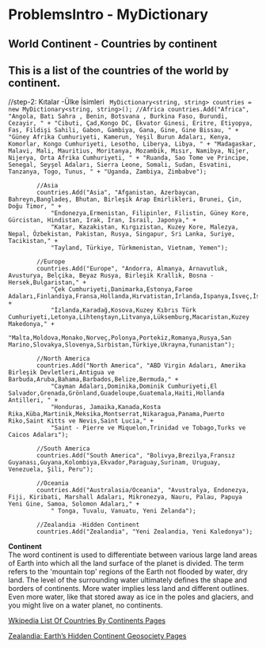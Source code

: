 # ProblemsIntro - MyDictionary
## World Continent - Countries by continent


## This is a list of the countries of the world by continent.


//step-2: Kıtalar -Ülke İsimleri
              ` MyDictionary<string, string> countries = new MyDictionary<string, string>();
            //Africa
            countries.Add("Africa", "Angola, Batı Sahra , Benin, Botsvana , Burkina Faso, Burundi, Cezayir, " +
                "Cibuti, Çad,Kongo DC, Ekvator Ginesi, Eritre, Etiyopya, Fas, Fildişi Sahili, Gabon, Gambiya, Gana, Gine, Gine Bissau, " +
                "Güney Afrika Cumhuriyeti, Kamerun, Yeşil Burun Adaları, Kenya, Komorlar, Kongo Cumhuriyeti, Lesotho, Liberya, Libya, " +
                "Madagaskar, Malavi, Mali, Mauritius, Moritanya, Mozambik, Mısır, Namibya, Nijer, Nijerya, Orta Afrika Cumhuriyeti, " +
                "Ruanda, Sao Tome ve Principe, Senegal, Seyşel Adaları, Sierra Leone, Somali, Sudan, Esvatini, Tanzanya, Togo, Tunus, " +
                "Uganda, Zambiya, Zimbabve");`

            //Asia
            countries.Add("Asia", "Afganistan, Azerbaycan, Bahreyn,Bangladeş, Bhutan, Birleşik Arap Emirlikleri, Brunei, Çin, Doğu Timor, " +
                "Endonezya,Ermenistan, Filipinler, Filistin, Güney Kore, Gürcistan, Hindistan, Irak, İran, İsrail, Japonya," +
                "Katar, Kazakistan, Kırgızistan, Kuzey Kore, Malezya, Nepal, Özbekistan, Pakistan, Rusya, Singapur, Sri Lanka, Suriye, Tacikistan," +
                "Tayland, Türkiye, Türkmenistan, Vietnam, Yemen");

            //Europe
            countries.Add("Europe", "Andorra, Almanya, Arnavutluk, Avusturya, Belçika, Beyaz Rusya, Birleşik Krallık, Bosna - Hersek,Bulgaristan," +
                "Çek Cumhuriyeti,Danimarka,Estonya,Faroe Adaları,Finlandiya,Fransa,Hollanda,Hırvatistan,İrlanda,İspanya,İsveç,İsviçre,İtalya," +
                "İzlanda,Karadağ,Kosova,Kuzey Kıbrıs Türk Cumhuriyeti,Letonya,Lihtenştayn,Litvanya,Lüksemburg,Macaristan,Kuzey Makedonya," +
                "Malta,Moldova,Monako,Norveç,Polonya,Portekiz,Romanya,Rusya,San Marino,Slovakya,Slovenya,Sırbistan,Türkiye,Ukrayna,Yunanistan");

            //North America
            countries.Add("North America", "ABD Virgin Adaları, Amerika Birleşik Devletleri,Antigua ve Barbuda,Aruba,Bahama,Barbados,Belize,Bermuda," +
                "Cayman Adaları,Dominika,Dominik Cumhuriyeti,El Salvador,Grenada,Grönland,Guadeloupe,Guatemala,Haiti,Hollanda Antilleri, " +
                "Honduras, Jamaika,Kanada,Kosta Rika,Küba,Martinik,Meksika,Montserrat,Nikaragua,Panama,Puerto Riko,Saint Kitts ve Nevis,Saint Lucia," +
                "Saint - Pierre ve Miquelon,Trinidad ve Tobago,Turks ve Caicos Adaları");

            //South America
            countries.Add("South America", "Bolivya,Brezilya,Fransız Guyanası,Guyana,Kolombiya,Ekvador,Paraguay,Surinam, Uruguay, Venezuela, Şili, Peru");

            //Oceania
            countries.Add("Australasia/Oceania", "Avustralya, Endonezya, Fiji, Kiribati, Marshall Adaları, Mikronezya, Nauru, Palau, Papuya Yeni Gine, Samoa, Solomon Adaları," +
                " Tonga, Tuvalu, Vanuatu, Yeni Zelanda");

            //Zealandia -Hidden Continent
            countries.Add("Zealandia", "Yeni Zealandia, Yeni Kaledonya");
            
            
            
            




**Continent**</br>
The word continent is used to differentiate between various large land areas of Earth into which all the land surface of the planet is divided. The term refers to the 'mountain top' regions of the Earth not flooded by water, dry land.
The level of the surrounding water ultimately defines the shape and borders of continents. More water implies less land and different outlines. Even more water, like that stored away as ice in the poles and glaciers, and you might live on a water planet, no continents.

[Wkipedia List Of Countries By Continents Pages](https://simple.wikipedia.org/wiki/List_of_countries_by_continents)

[Zealandia: Earth’s Hidden Continent Geosociety Pages](https://www.geosociety.org/gsatoday/archive/27/3/article/GSATG321A.1.htm)

